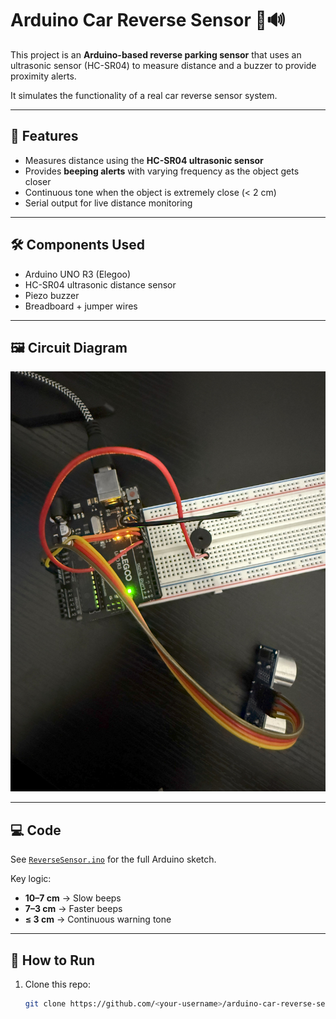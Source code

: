 # Arduino Car Reverse Sensor 🚗🔊

This project is an **Arduino-based reverse parking sensor** that uses an ultrasonic sensor (HC-SR04) to measure distance and a buzzer to provide proximity alerts.  

It simulates the functionality of a real car reverse sensor system.

---

## 🔧 Features
- Measures distance using the **HC-SR04 ultrasonic sensor**  
- Provides **beeping alerts** with varying frequency as the object gets closer  
- Continuous tone when the object is extremely close (< 2 cm)  
- Serial output for live distance monitoring

---

## 🛠️ Components Used
- Arduino UNO R3 (Elegoo)
- HC-SR04 ultrasonic distance sensor
- Piezo buzzer
- Breadboard + jumper wires

---

## 🖼️ Circuit Diagram
![Circuit](Circuit.jpg)

---

## 💻 Code
See [`ReverseSensor.ino`](ReverseSensor.ino) for the full Arduino sketch.  

Key logic:
- **10–7 cm** → Slow beeps  
- **7–3 cm** → Faster beeps  
- **≤ 3 cm** → Continuous warning tone  

---

## 🚀 How to Run
1. Clone this repo:
   ```bash
   git clone https://github.com/<your-username>/arduino-car-reverse-sensor.git
